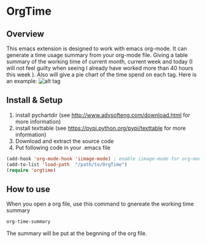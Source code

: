 OrgTime
=======
## Overview
This emacs extension is designed to work with emacs org-mode. It can generate a time usage summary from your org-mode file. Giving a table summary of the working time of current month, current week and today (I will not feel guilty when seeing I already have worked more than 40 hours this week ). Also will give a pie chart of the time spend on each tag.
Here is an example:
![alt tag](https://raw.github.com/Chengming/OrgTime/master/example.png)
## Install & Setup
1. install pychartdir (see http://www.advsofteng.com/download.html for more information)
1. install texttable (see https://pypi.python.org/pypi/texttable for more information)
1. Download and extract the source code
1. Put following code in your .emacs file

```lisp
(add-hook 'org-mode-hook 'iimage-mode) ; enable iimage-mode for org-mode
(add-to-list 'load-path  "/path/to/OrgTime")
(require 'orgtime)
```

## How to use
When you open a org file, use this command to gnereate the working time summary
```lisp
org-time-summary
```
The summary will be put at the begnning of the org file.